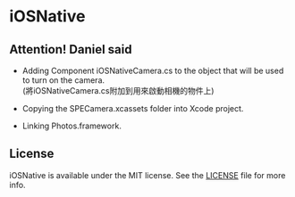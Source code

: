 # iOSNative

## Attention! Daniel said
- Adding Component iOSNativeCamera.cs to the object that will be used to turn on the camera.   
   (將iOSNativeCamera.cs附加到用來啟動相機的物件上)

- Copying the SPECamera.xcassets folder into Xcode project.

- Linking Photos.framework.

## License

iOSNative is available under the MIT license. See the [LICENSE](LICENSE) file for more info.
